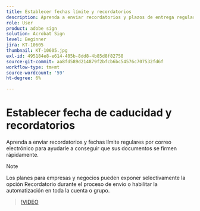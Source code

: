 ```yaml
---
title: Establecer fechas límite y recordatorios
description: Aprenda a enviar recordatorios y plazos de entrega regulares por correo electrónico para ayudarle a firmar sus documentos rápidamente
role: User
product: adobe sign
solution: Acrobat Sign
level: Beginner
jira: KT-10605
thumbnail: KT-10605.jpg
exl-id: 495184e8-e614-405b-8dd8-4b85d8f82758
source-git-commit: aa8fd589d214879f2bfcb6bc54576c707532fd6f
workflow-type: tm+mt
source-wordcount: '59'
ht-degree: 6%

---
```


# Establecer fecha de caducidad y recordatorios

Aprenda a enviar recordatorios y fechas límite regulares por correo electrónico para ayudarle a conseguir que sus documentos se firmen rápidamente.

>[!NOTE]
>
>Los planes para empresas y negocios pueden exponer selectivamente la opción Recordatorio durante el proceso de envío o habilitar la automatización en toda la cuenta o grupo.

>[!VIDEO](https://video.tv.adobe.com/v/3411445?quality=12&learn=on&hidetitle=true)

